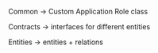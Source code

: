 Common -> Custom Application Role class

Contracts -> interfaces for different entities

Entities -> entities + relations
